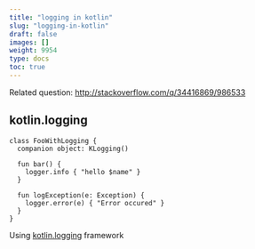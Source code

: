 ```yaml
---
title: "logging in kotlin"
slug: "logging-in-kotlin"
draft: false
images: []
weight: 9954
type: docs
toc: true
---
```


Related question: http://stackoverflow.com/q/34416869/986533

## kotlin.logging
    class FooWithLogging {
      companion object: KLogging()

      fun bar() {
        logger.info { "hello $name" }
      }

      fun logException(e: Exception) {
        logger.error(e) { "Error occured" }
      }
    }


Using [kotlin.logging][1] framework


  [1]: https://github.com/MicroUtils/kotlin.logging

